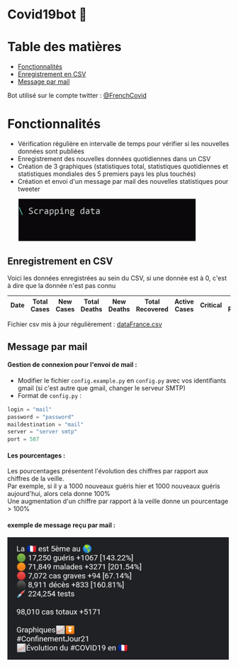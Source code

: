 # Covid19bot 🦠

# Table des matières

- [Fonctionnalités](#Fonctionnalités)
- [Enregistrement en CSV](#Enregistrement-en-CSV)
- [Message par mail](#Message-par-mail)

Bot utilisé sur le compte twitter : [@FrenchCovid](https://twitter.com/FrenchCovid)

# Fonctionnalités

- Vérification régulière en intervalle de temps pour vérifier si les nouvelles données sont publiées
- Enregistrement des nouvelles données quotidiennes dans un CSV
- Création de 3 graphiques (statistiques total, statistiques quotidiennes et statistiques mondiales des 5 premiers pays les plus touchés)
- Création et envoi d'un message par mail des nouvelles statistiques pour tweeter

<img src="images/console.gif" width="400" style="margin-left: 25px;">

## Enregistrement en CSV

Voici les données enregistrées au sein du CSV, si une donnée est à 0, c'est à dire que la donnée n'est pas connu

| Date | Total Cases | New Cases | Total Deaths | New Deaths | Total Recovered | Active Cases | Critical | New Recovered | New Active | New Critical | PlaceInWorld | Total tests | New Tests |
| ---- | ----------- | --------- | ------------ | ---------- | --------------- | ------------ | -------- | ------------- | ---------- | ------------ | ------------ | ----------- | --------- |


Fichier csv mis à jour régulièrement : [dataFrance.csv](https://github.com/ronanren/Covid19bot/blob/master/data/dataFrance.csv)

## Message par mail

#### Gestion de connexion pour l'envoi de mail :

- Modifier le fichier `config.example.py` en `config.py` avec vos identifiants gmail (si c'est autre que gmail, changer le serveur SMTP)
- Format de `config.py` :

```python
login = "mail"
password = "password"
maildestination = "mail"
server = "server smtp"
port = 587
```

#### Les pourcentages :

Les pourcentages présentent l'évolution des chiffres par rapport aux chiffres de la veille.  
Par exemple, si il y a 1000 nouveaux guéris hier et 1000 nouveaux guéris aujourd'hui, alors cela donne 100%  
Une augmentation d'un chiffre par rapport à la veille donne un pourcentage > 100%

#### exemple de message reçu par mail :

<img src="images/exampleMail.png" width="500">
